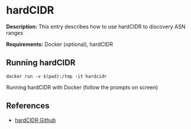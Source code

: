 # hardCIDR

**Description:** This entry describes how to use hardCIDR to discovery ASN ranges

**Requirements:** Docker (optional), hardCIDR

## Running hardCIDR

```
docker run -v $(pwd):/tmp -it hardcidr
```

Running hardCIDR with Docker (follow the prompts on screen)
  
## References
* [hardCIDR Github](https://github.com/trustedsec/hardcidr)
